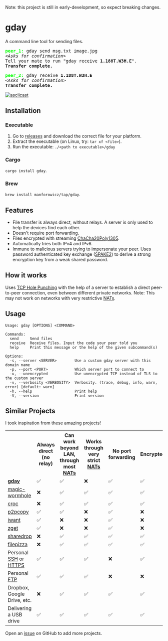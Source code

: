 Note: this project is still in early-development, so expect breaking changes.

# gday

A command line tool for sending files.

<pre>
<b style="color:lime;">peer_1:</b> gday send msg.txt image.jpg
<i>&lt;Asks for confirmation&gt;</i>
Tell your mate to run "gday receive <b>1.188T.W3H.E</b>".
<b>Transfer complete.</b>
</pre>

<pre>
<b style="color:lime;">peer_2:</b> gday receive <b>1.188T.W3H.E</b>
<i>&lt;Asks for confirmation&gt;</i>
<b>Transfer complete.</b>
</pre>

[![asciicast](https://asciinema.org/a/662397.svg)](https://asciinema.org/a/662397)

## Installation

### Executable

1. Go to [releases](https://github.com/manforowicz/gday/releases)
and download the correct file for your platform.
2. Extract the executable 
(on Linux, try: `tar xf <file>`).
3. Run the executable: `./<path to executable>/gday`

### Cargo

`cargo install gday`.

### Brew

`brew install manforowicz/tap/gday`.

## Features
- File transfer is always direct, without relays.
A server is only used to help the devices find each other.
- Doesn't require port forwarding.
- Files encrypted with streaming
[ChaCha20Poly1305](https://en.wikipedia.org/wiki/ChaCha20-Poly1305).
- Automatically tries both IPv4 and IPv6.
- Immune to malicious servers trying to impersonate your peer.
Uses password authenticated key exchange
([SPAKE2](https://datatracker.ietf.org/doc/rfc9382/))
to derive a strong encryption key from a weak shared password.

## How it works
Uses [TCP Hole Punching](https://bford.info/pub/net/p2pnat/)
with the help of a server
to establish a direct peer-to-peer connection,
even between different private networks.
Note: This may not work on networks with very restrictive
[NATs](https://en.wikipedia.org/wiki/Network_address_translation).

## Usage
```
Usage: gday [OPTIONS] <COMMAND>

Commands:
  send     Send files
  receive  Receive files. Input the code your peer told you
  help     Print this message or the help of the given subcommand(s)

Options:
  -s, --server <SERVER>        Use a custom gday server with this domain name
  -p, --port <PORT>            Which server port to connect to
  -u, --unencrypted            Use unencrypted TCP instead of TLS to the custom server
  -v, --verbosity <VERBOSITY>  Verbosity. (trace, debug, info, warn, error) [default: warn]
  -h, --help                   Print help
  -V, --version                Print version
```

## Similar Projects

I took inspiration from these amazing projects!

<table>
    <tr>
        <th></th>
        <th>Always direct (no relay)</th>
        <th>Can work beyond LAN, through most <a href="https://en.wikipedia.org/wiki/Network_address_translation">NATs</a></th>
        <th>Works through very strict <a href="https://en.wikipedia.org/wiki/Network_address_translation">NATs</a></th>
        <th>No port forwarding</th>
        <th>Encrypted</th>
        <th>Can resume interrupted transfers</th>
    </tr>
    <tr>
        <td><strong><a href="https://github.com/manforowicz/gday">gday</a></strong></td>
        <td>✅</td>
        <td>✅</td>
        <td>❌</td>
        <td>✅</td>
        <td>✅</td>
        <td>✅</td>
    </tr>
    <tr>
        <td><a href="https://github.com/magic-wormhole/magic-wormhole">magic-wormhole</a></td>
        <td>❌</td>
        <td>✅</td>
        <td>✅</td>
        <td>✅</td>
        <td>✅</td>
        <td>✅</td>
    </tr>
    <tr>
        <td><a href="https://github.com/schollz/croc">croc</a></td>
        <td>❌</td>
        <td>✅</td>
        <td>✅</td>
        <td>✅</td>
        <td>✅</td>
        <td>✅</td>
    </tr>
        <tr>
        <td><a href="https://github.com/psantosl/p2pcopy">p2pcopy</a></td>
        <td>✅</td>
        <td>✅</td>
        <td>❌</td>
        <td>✅</td>
        <td>❌</td>
        <td>❌</td>
    </tr>
    <tr>
        <td><a href="https://github.com/nirvik/iWant">iwant</a></td>
        <td>✅</td>
        <td>❌</td>
        <td>❌</td>
        <td>✅</td>
        <td>❌</td>
        <td>❌</td>
    </tr>
    <tr>
        <td><a href="https://github.com/nils-werner/zget">zget</a></td>
        <td>✅</td>
        <td>❌</td>
        <td>❌</td>
        <td>✅</td>
        <td>❌</td>
        <td>❌</td>
    </tr>
    <tr>
        <td><a href="https://github.com/cowbell/sharedrop">sharedrop</a></td>
        <td>❌</td>
        <td>✅</td>
        <td>✅</td>
        <td>✅</td>
        <td>✅</td>
        <td>❌</td>
    </tr>
    <tr>
        <td><a href="https://github.com/kern/filepizza">filepizza</a></td>
        <td>❌</td>
        <td>✅</td>
        <td>✅</td>
        <td>✅</td>
        <td>✅</td>
        <td>❌</td>
    </tr>
    <tr>
        <td>Personal <a href="https://en.wikipedia.org/wiki/Secure_Shell">SSH</a> or <a href="https://en.wikipedia.org/wiki/HTTPS">HTTPS</a></td>
        <td>✅</td>
        <td>✅</td>
        <td>✅</td>
        <td>❌</td>
        <td>✅</td>
        <td>❌</td>
    </tr>
    <tr>
        <td>Personal <a href="https://en.wikipedia.org/wiki/File_Transfer_Protocol">FTP</a></td>
        <td>✅</td>
        <td>✅</td>
        <td>✅</td>
        <td>❌</td>
        <td>❌</td>
        <td>❌</td>
    </tr>
    <tr>
        <td>Dropbox, Google Drive, etc.</td>
        <td>❌</td>
        <td>✅</td>
        <td>✅</td>
        <td>✅</td>
        <td>✅</td>
        <td>❌</td>
    </tr>
    <tr>
        <td>Delivering a USB drive</td>
        <td>✅</td>
        <td>✅</td>
        <td>✅</td>
        <td>✅</td>
        <td>✅</td>
        <td>❌</td>
    </tr>
</table>

Open an [issue](https://github.com/manforowicz/gday/issues) on GitHub to add more projects.
